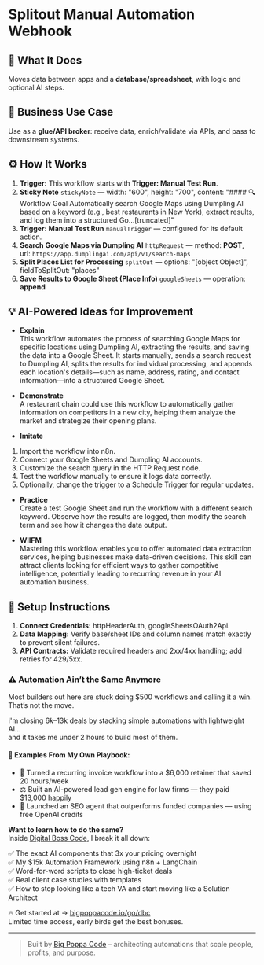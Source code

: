 # Splitout Manual Automation Webhook
## 🚀 What It Does
Moves data between apps and a **database/spreadsheet**, with logic and optional AI steps.

## 💼 Business Use Case
Use as a **glue/API broker**: receive data, enrich/validate via APIs, and pass to downstream systems.

## ⚙️ How It Works
1. **Trigger:** This workflow starts with **Trigger: Manual Test Run**.
2. **Sticky Note** `stickyNote` — width: "600", height: "700", content: "#### 🔍 Workflow Goal
Automatically search Google Maps using Dumpling AI based on a keyword (e.g., best restaurants in New York), extract results, and log them into a structured Go…[truncated]"
3. **Trigger: Manual Test Run** `manualTrigger` — configured for its default action.
4. **Search Google Maps via Dumpling AI** `httpRequest` — method: **POST**, url: `https://app.dumplingai.com/api/v1/search-maps`
5. **Split Places List for Processing** `splitOut` — options: "[object Object]", fieldToSplitOut: "places"
6. **Save Results to Google Sheet (Place Info)** `googleSheets` — operation: **append**

## 💡 AI-Powered Ideas for Improvement
- **Explain**  
This workflow automates the process of searching Google Maps for specific locations using Dumpling AI, extracting the results, and saving the data into a Google Sheet. It starts manually, sends a search request to Dumpling AI, splits the results for individual processing, and appends each location's details—such as name, address, rating, and contact information—into a structured Google Sheet.

- **Demonstrate**  
A restaurant chain could use this workflow to automatically gather information on competitors in a new city, helping them analyze the market and strategize their opening plans.

- **Imitate**  
1. Import the workflow into n8n.
2. Connect your Google Sheets and Dumpling AI accounts.
3. Customize the search query in the HTTP Request node.
4. Test the workflow manually to ensure it logs data correctly.
5. Optionally, change the trigger to a Schedule Trigger for regular updates.

- **Practice**  
Create a test Google Sheet and run the workflow with a different search keyword. Observe how the results are logged, then modify the search term and see how it changes the data output.

- **WIIFM**  
Mastering this workflow enables you to offer automated data extraction services, helping businesses make data-driven decisions. This skill can attract clients looking for efficient ways to gather competitive intelligence, potentially leading to recurring revenue in your AI automation business.

## 🔧 Setup Instructions
1. **Connect Credentials:** httpHeaderAuth, googleSheetsOAuth2Api.
2. **Data Mapping:** Verify base/sheet IDs and column names match exactly to prevent silent failures.
3. **API Contracts:** Validate required headers and 2xx/4xx handling; add retries for 429/5xx.

### ⚠️ Automation Ain’t the Same Anymore

Most builders out here are stuck doing $500 workflows and calling it a win.  
That’s not the move.  

I'm closing $6k–$13k deals by stacking simple automations with lightweight AI...  
and it takes me under 2 hours to build most of them.

#### 🧠 Examples From My Own Playbook:
- 🔁 Turned a recurring invoice workflow into a $6,000 retainer that saved 20 hours/week  
- ⚖️ Built an AI-powered lead gen engine for law firms — they paid $13,000 happily  
- 🚀 Launched an SEO agent that outperforms funded companies — using free OpenAI credits  

**Want to learn how to do the same?**  
Inside [Digital Boss Code](https://bigpoppacode.io/go/dbc), I break it all down:

✅ The exact AI components that 3x your pricing overnight  
✅ My $15k Automation Framework using n8n + LangChain  
✅ Word-for-word scripts to close high-ticket deals  
✅ Real client case studies with templates  
✅ How to stop looking like a tech VA and start moving like a Solution Architect  

🔥 Get started at → [bigpoppacode.io/go/dbc](https://bigpoppacode.io/go/dbc)  
Limited time access, early birds get the best bonuses.

---
> Built by [Big Poppa Code](https://bigpoppacode.io) – architecting automations that scale people, profits, and purpose.
